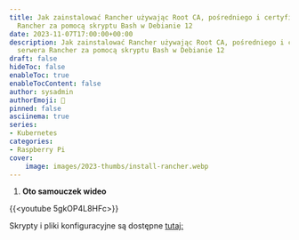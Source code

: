 ```yaml
---
title: Jak zainstalować Rancher używając Root CA, pośredniego i certyfikatu serwera
  Rancher za pomocą skryptu Bash w Debianie 12
date: 2023-11-07T17:00:00+00:00
description: Jak zainstalować Rancher używając Root CA, pośredniego i certyfikatu
  serwera Rancher za pomocą skryptu Bash w Debianie 12
draft: false
hideToc: false
enableToc: true
enableTocContent: false
author: sysadmin
authorEmoji: 🐧
pinned: false
asciinema: true
series:
- Kubernetes
categories:
- Raspberry Pi
cover:
    image: images/2023-thumbs/install-rancher.webp
---
```


1. **Oto samouczek wideo**

{{<youtube 5gkOP4L8HFc>}}

Skrypty i pliki konfiguracyjne są dostępne [tutaj:](https://github.com/sysadmin-info/rancher)